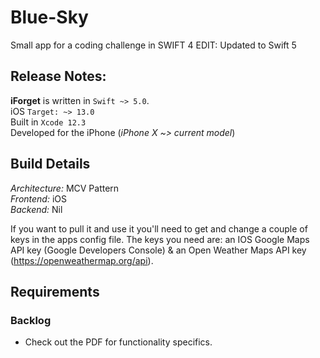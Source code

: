# Blue-Sky
Small app for a coding challenge in SWIFT 4 EDIT: Updated to Swift 5

## Release Notes:
**iForget** is written in `Swift ~> 5.0`.<br>
iOS `Target: ~> 13.0`<br>
Built in `Xcode 12.3`<br> 
Developed for the iPhone (*iPhone X ~> current model*)<br>

## Build Details 
*Architecture:* MCV Pattern<br>
*Frontend:* iOS<br>
*Backend:* Nil<br>


If you want to pull it and use it you'll need to get and change a couple of keys in the apps config file. The keys you need are: an IOS Google Maps API key (Google Developers Console) & an Open Weather Maps API key (https://openweathermap.org/api). 

## Requirements 
### Backlog
- Check out the <a src="/assets/GitHubLogo_1.png" alt="Coding Assignment"></a>
   PDF for functionality specifics.
